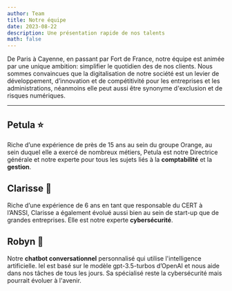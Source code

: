 ```yaml
---
author: Team
title: Notre équipe
date: 2023-08-22
description: Une présentation rapide de nos talents
math: false
---
```

De Paris à Cayenne, en passant par Fort de France, notre équipe est animée par une unique ambition: simplifier le quotidien des de nos clients. Nous sommes convaincues que la digitalisation de notre société est un levier de développement, d’innovation et de compétitivité pour les entreprises et les administrations, néanmoins elle peut aussi être synonyme d'exclusion et de risques numériques.

****

## Petula ⭐

Riche d’une expérience de près de 15 ans au sein du groupe Orange, au sein duquel elle a exercé de nombreux métiers, Petula est notre Directrice générale et notre experte pour tous les sujets liés à la **comptabilité** et la **gestion**. 

## Clarisse 🔐
Riche d’une expérience de 6 ans en tant que responsable du CERT à l’ANSSI, Clarisse a également évolué aussi bien au sein de start-up que de grandes entreprises. Elle est notre experte **cybersécurité**.

## Robyn 🤖

Notre **chatbot conversationnel** personnalisé qui utilise l'intelligence artificielle. Iel est basé sur le modèle gpt-3.5-turbos d’OpenAI et nous aide dans nos tâches de tous les jours. Sa spécialisé reste la cybersécurité mais pourrait évoluer à l'avenir.

